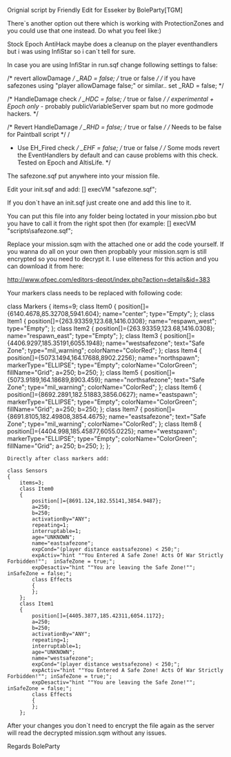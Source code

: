 Orignial script by Friendly
Edit for Esseker by BoleParty[TGM]

There`s another option out there which is working with ProtectionZones and you could use that one instead. Do what you feel like:)


Stock Epoch AntiHack maybe does a cleanup on the player eventhandlers but i was using InfiStar so i can`t tell for sure.

In case you are using InfiStar in run.sqf change following settings to false:

/*  revert allowDamage   */ _RAD = false; /* true or false */ /* if you have safezones using "player allowDamage false;" or similar.. set _RAD = false; */

/*  HandleDamage check   */ _HDC = false; /* true or false */ /* *experimental + Epoch only* - probably publicVariableServer spam but no more godmode hackers. */

/*  Revert HandleDamage  */ _RHD = false; /* true or false */ /* Needs to be  false  for Paintball script */
/
*  Use EH_Fired check   */ _EHF = false; /* true or false */ /* Some mods revert the EventHandlers by default and can cause problems with this check. Tested on Epoch and AltisLife.  */



The safezone.sqf put anywhere into your mission file.

Edit your init.sqf and add: [] execVM "safezone.sqf";

If you don`t have an init.sqf just create one and add this line to it.

You can put this file into any folder being loctated in your mission.pbo but you have to call it from the right spot then (for example: [] execVM "scripts\safezone.sqf";

Replace your mission.sqm with the attached one or add the code yourself. If you wanna do all on your own then propbably your mission.sqm is still encrypted so you need to decrypt it. I use eliteness for this action and you can download it from here:

http://www.ofpec.com/editors-depot/index.php?action=details&id=383


Your markers class needs to be replaced with following code:

class Markers
	{
		items=9;
		class Item0
		{
			position[]={6140.4678,85.32708,5941.604};
			name="center";
			type="Empty";
		};
		class Item1
		{
			position[]={263.93359,123.68,1416.0308};
			name="respawn_west";
			type="Empty";
		};
		class Item2
		{
			position[]={263.93359,123.68,1416.0308};
			name="respawn_east";
			type="Empty";
		};
		class Item3
		{
			position[]={4406.9297,185.35191,6055.1948};
			name="westsafezone";
			text="Safe Zone";
			type="mil_warning";
			colorName="ColorRed";
		};
		class Item4
		{
			position[]={5073.1494,164.17688,8902.2256};
			name="northspawn";
			markerType="ELLIPSE";
			type="Empty";
			colorName="ColorGreen";
			fillName="Grid";
			a=250;
			b=250;
		};
		class Item5
		{
			position[]={5073.9189,164.18689,8903.459};
			name="northsafezone";
			text="Safe Zone";
			type="mil_warning";
			colorName="ColorRed";
		};
		class Item6
		{
			position[]={8692.2891,182.51883,3856.0627};
			name="eastspawn";
			markerType="ELLIPSE";
			type="Empty";
			colorName="ColorGreen";
			fillName="Grid";
			a=250;
			b=250;
		};
		class Item7
		{
			position[]={8691.8105,182.49808,3854.4675};
			name="eastsafezone";
			text="Safe Zone";
			type="mil_warning";
			colorName="ColorRed";
		};
		class Item8
		{
			position[]={4404.998,185.45877,6055.0225};
			name="westspawn";
			markerType="ELLIPSE";
			type="Empty";
			colorName="ColorGreen";
			fillName="Grid";
			a=250;
			b=250;
		};
	};
	
	Directly after class markers add:
	
	class Sensors
	{
		items=3;
		class Item0
		{
			position[]={8691.124,182.55141,3854.9487};
			a=250;
			b=250;
			activationBy="ANY";
			repeating=1;
			interruptable=1;
			age="UNKNOWN";
			name="eastsafezone";
			expCond="(player distance eastsafezone) < 250;";
			expActiv="hint ""You Entered A Safe Zone! Acts Of War Strictly Forbidden!"";  inSafeZone = true;";
			expDesactiv="hint ""You are leaving the Safe Zone!""; inSafeZone = false;";
			class Effects
			{
			};
		};
		class Item1
		{
			position[]={4405.3877,185.42311,6054.1172};
			a=250;
			b=250;
			activationBy="ANY";
			repeating=1;
			interruptable=1;
			age="UNKNOWN";
			name="westsafezone";
			expCond="(player distance westsafezone) < 250;";
			expActiv="hint ""You Entered A Safe Zone! Acts Of War Strictly Forbidden!""; inSafeZone = true;";
			expDesactiv="hint ""You are leaving the Safe Zone!""; inSafeZone = false;";
			class Effects
			{
			};
		};
		
After your changes you don`t need to encrypt the file again as the server will read the decrypted mission.sqm without any issues.

Regards
BoleParty
